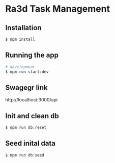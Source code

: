 
# Ra3d Task Management 

## Installation

```bash
$ npm install
```

## Running the app

```bash
# development
$ npm run start:dev

```

## Swagegr link

http://localhost:3000/api

## Init and clean db
```bash
$ npm run db:reset
```

##  Seed inital data
```bash
$ npm run db:seed
```


